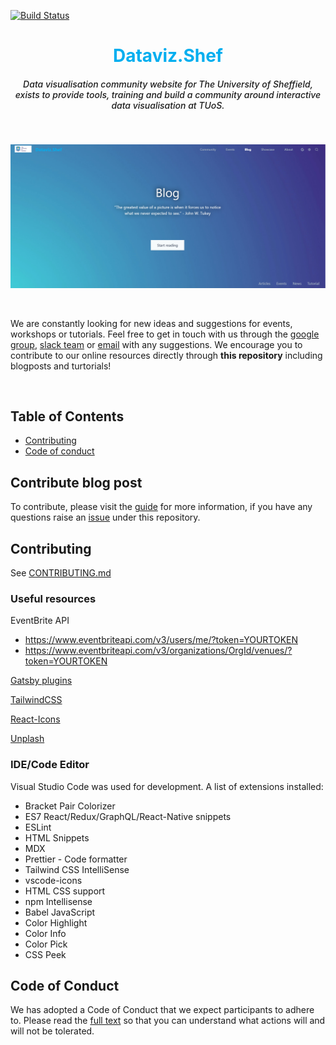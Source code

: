 [![Build Status](https://travis-ci.com/researchdata-sheffield/dataviz-hub2.svg?branch=master)](https://travis-ci.com/researchdata-sheffield/dataviz-hub2)


<center>
<h1 style="color: #00aeef"> Dataviz.Shef </h1>
<h5 style="font-weight: 500">Data visualisation community website for The University of Sheffield, exists to provide tools, training and build a community around interactive data visualisation at TUoS.</h5>
</center>
<!-- <div style="display: flex; flex-wrap: wrap; justify-content: center; align-items: center;">
  <a href="https://shef-dataviz.slack.com" target="_blank" rel="noopener noreferrer">
    <img src="https://cdn.brandfolder.io/5H442O3W/at/pl546j-7le8zk-6gwiyo/Slack_Mark.svg" style="max-width: 100px" />
  </a>
  <a href="https://groups.google.com/a/sheffield.ac.uk/forum/?hl=en#!forum/shef_dataviz-group" target="_blank" rel="noopener noreferrer">
    <img src="https://upload.wikimedia.org/wikipedia/commons/5/53/Google_%22G%22_Logo.svg" style="max-width: 100px; margin-left: -40px" />
  </a>
  <a href="mailto:rdm@sheffield.ac.uk" target="_blank" rel="noopener noreferrer">
    <img src="https://upload.wikimedia.org/wikipedia/commons/7/75/Antu-mail-folder-sent-16.svg" style="max-width: 100px; margin-left: -50px" />
  </a>
</div> -->
<br />

![Fig1](./src/images/readme/Fig1.png)

<br />

We are constantly looking for new ideas and suggestions for events, workshops or tutorials. Feel free to get in touch with us through the [google group](https://groups.google.com/a/sheffield.ac.uk/forum/?hl=en#!forum/shef_dataviz-group), [slack team](https://shef-dataviz.slack.com) or [email](mailto:rdm@sheffield.ac.uk) with any suggestions. We encourage you to contribute to our online resources directly through **this repository** including blogposts and turtorials!


<br />

## Table of Contents

 - <a href="#contributing">Contributing</a>
 - <a href="#code-of-conduct">Code of conduct</a>

## Contribute blog post
To contribute, please visit the [guide](https://dataviz.shef.ac.uk/blog/22/03/2020/contribute_blog_post) for more information, if you have any questions raise an [issue](https://github.com/researchdata-sheffield/dataviz-hub2/issues) under this repository.



## Contributing
See [CONTRIBUTING.md](./CONTRIBUTING.md)

### Useful resources

EventBrite API 
+ https://www.eventbriteapi.com/v3/users/me/?token=YOURTOKEN
+ https://www.eventbriteapi.com/v3/organizations/OrgId/venues/?token=YOURTOKEN

[Gatsby plugins](https://www.gatsbyjs.org/plugins/)

[TailwindCSS](https://tailwindcss.com/docs/preflight)

[React-Icons](https://react-icons.netlify.com/#/)

[Unplash](https://unsplash.com/)

### IDE/Code Editor
Visual Studio Code was used for development.
A list of extensions installed:
  - Bracket Pair Colorizer
  - ES7 React/Redux/GraphQL/React-Native snippets
  - ESLint
  - HTML Snippets
  - MDX
  - Prettier - Code formatter
  - Tailwind CSS IntelliSense
  - vscode-icons
  - HTML CSS support
  - npm Intellisense
  - Babel JavaScript
  - Color Highlight
  - Color Info
  - Color Pick
  - CSS Peek

## Code of Conduct
We has adopted a Code of Conduct that we expect participants to adhere to. Please read the [full text](./CODE_OF_CONDUCT.md) so that you can understand what actions will and will not be tolerated.